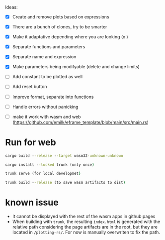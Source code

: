 Ideas:
- [X] Create and remove plots based on expressions
- [X] There are a bunch of clones, try to be smarter
- [X] Make it adaptative depending where you are looking (x )
- [X] Separate functions and parameters
- [X] Separate name and expression
- [X] Make parameters being modifyable (delete and change limits)
- [ ] Add constant to be plotted as well
- [ ] Add reset button
- [ ] Improve format, separate into functions
- [ ] Handle errors without panicking
- [ ] make it work with wasm and web (https://github.com/emilk/eframe_template/blob/main/src/main.rs)


# Run for web
```cmd
cargo build --release --target wasm32-unknown-unknown
```
```cmd
cargo install --locked trunk (only once)
```
```cmd
trunk serve (for local developmet)
```

```cmd
trunk build --release (to save wasm artifacts to dist)
```

# known issue
- It cannot be displayed with the rest of the wasm apps in github pages
- When building with `trunk`, the resulting `index.html` is generated with the relative path considering the page artifacts are in the root, but they are located in `/plotting-rs/`. For now is manually overwriten to fix the path.